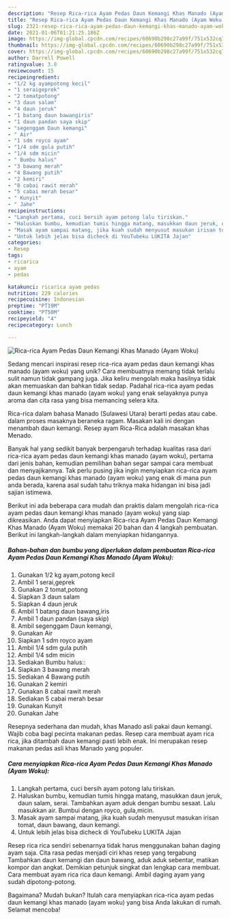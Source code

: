 ```yaml
---
description: "Resep Rica-rica Ayam Pedas Daun Kemangi Khas Manado (Ayam Woku) Anti Gagal"
title: "Resep Rica-rica Ayam Pedas Daun Kemangi Khas Manado (Ayam Woku) Anti Gagal"
slug: 2321-resep-rica-rica-ayam-pedas-daun-kemangi-khas-manado-ayam-woku-anti-gagal
date: 2021-01-06T01:21:25.186Z
image: https://img-global.cpcdn.com/recipes/60690b298c27a99f/751x532cq70/rica-rica-ayam-pedas-daun-kemangi-khas-manado-ayam-woku-foto-resep-utama.jpg
thumbnail: https://img-global.cpcdn.com/recipes/60690b298c27a99f/751x532cq70/rica-rica-ayam-pedas-daun-kemangi-khas-manado-ayam-woku-foto-resep-utama.jpg
cover: https://img-global.cpcdn.com/recipes/60690b298c27a99f/751x532cq70/rica-rica-ayam-pedas-daun-kemangi-khas-manado-ayam-woku-foto-resep-utama.jpg
author: Darrell Powell
ratingvalue: 3.8
reviewcount: 15
recipeingredient:
- "1/2 kg ayampotong kecil"
- "1 seraigeprek"
- "2 tomatpotong"
- "3 daun salam"
- "4 daun jeruk"
- "1 batang daun bawangiris"
- "1 daun pandan saya skip"
- "segenggam Daun kemangi"
- " Air"
- "1 sdm royco ayam"
- "1/4 sdm gula putih"
- "1/4 sdm micin"
- " Bumbu halus"
- "3 bawang merah"
- "4 Bawang putih"
- "2 kemiri"
- "8 cabai rawit merah"
- "5 cabai merah besar"
- " Kunyit"
- " Jahe"
recipeinstructions:
- "Langkah pertama, cuci bersih ayam potong lalu tiriskan."
- "Haluskan bumbu, kemudian tumis hingga matang, masukkan daun jeruk, daun salam, serai. Tambahkan ayam aduk dengan bumbu sesaat. Lalu masukkan air. Bumbui dengan royco, gula,micin."
- "Masak ayam sampai matang, jika kuah sudah menyusut masukan irisan tomat, daun bawang, daun kemangi."
- "Untuk lebih jelas bisa dicheck di YouTubeku LUKITA Jajan"
categories:
- Resep
tags:
- ricarica
- ayam
- pedas

katakunci: ricarica ayam pedas 
nutrition: 229 calories
recipecuisine: Indonesian
preptime: "PT19M"
cooktime: "PT50M"
recipeyield: "4"
recipecategory: Lunch

---
```



![Rica-rica Ayam Pedas Daun Kemangi Khas Manado (Ayam Woku)](https://img-global.cpcdn.com/recipes/60690b298c27a99f/751x532cq70/rica-rica-ayam-pedas-daun-kemangi-khas-manado-ayam-woku-foto-resep-utama.jpg)

Sedang mencari inspirasi resep rica-rica ayam pedas daun kemangi khas manado (ayam woku) yang unik? Cara membuatnya memang tidak terlalu sulit namun tidak gampang juga. Jika keliru mengolah maka hasilnya tidak akan memuaskan dan bahkan tidak sedap. Padahal rica-rica ayam pedas daun kemangi khas manado (ayam woku) yang enak selayaknya punya aroma dan cita rasa yang bisa memancing selera kita.

Rica-rica dalam bahasa Manado (Sulawesi Utara) berarti pedas atau cabe. dalam proses masaknya beraneka ragam. Masakan kali ini dengan menambah daun kemangi. Resep ayam Rica-Rica adalah masakan khas Menado.

Banyak hal yang sedikit banyak berpengaruh terhadap kualitas rasa dari rica-rica ayam pedas daun kemangi khas manado (ayam woku), pertama dari jenis bahan, kemudian pemilihan bahan segar sampai cara membuat dan menyajikannya. Tak perlu pusing jika ingin menyiapkan rica-rica ayam pedas daun kemangi khas manado (ayam woku) yang enak di mana pun anda berada, karena asal sudah tahu triknya maka hidangan ini bisa jadi sajian istimewa.


Berikut ini ada beberapa cara mudah dan praktis dalam mengolah rica-rica ayam pedas daun kemangi khas manado (ayam woku) yang siap dikreasikan. Anda dapat menyiapkan Rica-rica Ayam Pedas Daun Kemangi Khas Manado (Ayam Woku) memakai 20 bahan dan 4 langkah pembuatan. Berikut ini langkah-langkah dalam menyiapkan hidangannya.

<!--inarticleads1-->

##### Bahan-bahan dan bumbu yang diperlukan dalam pembuatan Rica-rica Ayam Pedas Daun Kemangi Khas Manado (Ayam Woku):

1. Gunakan 1/2 kg ayam,potong kecil
1. Ambil 1 serai,geprek
1. Gunakan 2 tomat,potong
1. Siapkan 3 daun salam
1. Siapkan 4 daun jeruk
1. Ambil 1 batang daun bawang,iris
1. Ambil 1 daun pandan (saya skip)
1. Ambil segenggam Daun kemangi,
1. Gunakan  Air
1. Siapkan 1 sdm royco ayam
1. Ambil 1/4 sdm gula putih
1. Ambil 1/4 sdm micin
1. Sediakan  Bumbu halus::
1. Siapkan 3 bawang merah
1. Sediakan 4 Bawang putih
1. Gunakan 2 kemiri
1. Gunakan 8 cabai rawit merah
1. Sediakan 5 cabai merah besar
1. Gunakan  Kunyit
1. Gunakan  Jahe


Resepnya sederhana dan mudah, khas Manado asli pakai daun kemangi. Wajib coba bagi pecinta makanan pedas. Resep cara membuat ayam rica rica, jika ditambah daun kemangi pasti lebih enak. Ini merupakan resep makanan pedas asli khas Manado yang populer. 

<!--inarticleads2-->

##### Cara menyiapkan Rica-rica Ayam Pedas Daun Kemangi Khas Manado (Ayam Woku):

1. Langkah pertama, cuci bersih ayam potong lalu tiriskan.
1. Haluskan bumbu, kemudian tumis hingga matang, masukkan daun jeruk, daun salam, serai. Tambahkan ayam aduk dengan bumbu sesaat. Lalu masukkan air. Bumbui dengan royco, gula,micin.
1. Masak ayam sampai matang, jika kuah sudah menyusut masukan irisan tomat, daun bawang, daun kemangi.
1. Untuk lebih jelas bisa dicheck di YouTubeku LUKITA Jajan


Resep rica rica sendiri sebenarnya tidak harus menggunakan bahan daging ayam saja. Cita rasa pedas menjadi ciri khas resep yang tergabung Tambahkan daun kemangi dan daun bawang, aduk aduk sebentar, matikan kompor dan angkat. Demikian petunjuk singkat dan lengkap cara membuat. Cara membuat ayam rica rica daun kemangi. Ambil daging ayam yang sudah dipotong-potong. 

Bagaimana? Mudah bukan? Itulah cara menyiapkan rica-rica ayam pedas daun kemangi khas manado (ayam woku) yang bisa Anda lakukan di rumah. Selamat mencoba!
